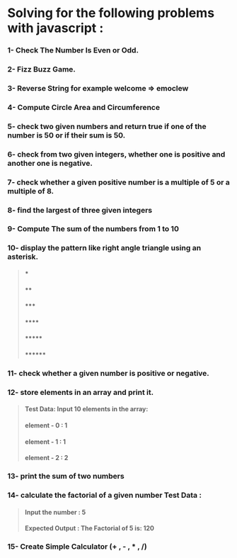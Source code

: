 # Solving for the following problems with javascript :
### 1- Check The Number Is Even or Odd.
### 2- Fizz Buzz Game.
### 3- Reverse String for example welcome => emoclew 
### 4- Compute Circle Area and Circumference  
### 5- check two given numbers and return true if one of the number is 50 or if their sum is 50. 
### 6- check from two given integers, whether one is positive and another one is negative. 
### 7- check whether a given positive number is a multiple of 5 or a multiple of 8. 
### 8- find the largest of three given integers 
### 9- Compute The sum of the numbers from 1 to 10 
### 10- display the pattern like right angle triangle using an asterisk.
> ####
> #### *
> #### **
> #### ***
> #### ****
> #### *****
> #### ******

### 11- check whether a given number is positive or negative. 
### 12- store elements in an array and print it.
> #### Test Data: Input 10 elements in the array: 
> #### element - 0 : 1 
> #### element - 1 : 1 
> #### element - 2 : 2 

### 13- print the sum of two numbers

### 14- calculate the factorial of a given number Test Data : 
> #### Input the number : 5 
> #### Expected Output : The Factorial of 5 is: 120 

### 15- Create Simple Calculator (+ , - , * , /) 
